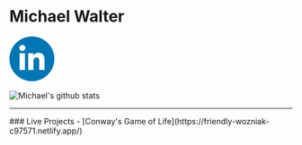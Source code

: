 <!--
### Hi there 👋
-->

# Michael Walter


   <div border-radius="90px"><a href="https://www.linkedin.com/in/mpaw/"><img src="./linkedin.png" width="80px" padding-left="20em"></a></div>


   ![Michael's github stats](https://github-readme-stats.vercel.app/api?username=M-PAW&show_icons=true&hide_border=true)



   <hr />
### Live Projects 
  - [Conway's Game of Life](https://friendly-wozniak-c97571.netlify.app/)







<!--
**M-PAW/M-PAW** is a ✨ _special_ ✨ repository because its `README.md` (this file) appears on your GitHub profile.

Here are some ideas to get you started:

- 🔭 I’m currently working on ...
- 🌱 I’m currently learning ...
- 👯 I’m looking to collaborate on ...
- 🤔 I’m looking for help with ...
- 💬 Ask me about ...
- 📫 How to reach me: ...
- 😄 Pronouns: ...
- ⚡ Fun fact: ...
-->

